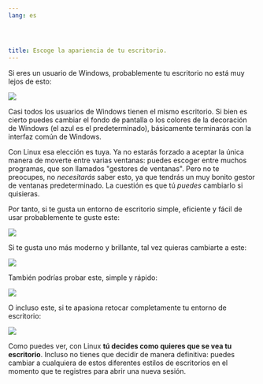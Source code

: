 ```yaml
---
lang: es




title: Escoge la apariencia de tu escritorio.
---
```


Si eres un usuario de Windows, probablemente tu escritorio no está muy lejos de esto:

<img src="Images/windows_vista.jpg" />

Casi todos los usuarios de Windows tienen el mismo escritorio. Si bien es cierto puedes cambiar el fondo de pantalla o los colores de la decoración de Windows (el azul es el predeterminado), básicamente terminarás con la interfaz común de Windows.

Con Linux esa elección es tuya. Ya no estarás forzado a aceptar la única manera de moverte entre varias ventanas: puedes escoger entre muchos programas, que son llamados "gestores de ventanas". Pero no te preocupes, no <i>necesitarás</i> saber esto, ya que tendrás un muy bonito gestor de ventanas predeterminado. La cuestión es que tú <i>puedes</i> cambiarlo si quisieras.

Por tanto, si te gusta un entorno de escritorio simple, eficiente y fácil de usar probablemente te guste este:

<img src="Images/ubuntu.jpg"/>

Si te gusta uno más moderno y brillante, tal vez quieras cambiarte a este:

<img src="Images/kde.png" />

También podrías probar este, simple y rápido:

<img src="Images/xfce.jpg" />

O incluso este, si te apasiona retocar completamente tu entorno de escritorio:

<img src="Images/wm.jpg" />

Como puedes ver, con Linux <b>tú decides como quieres que se vea tu escritorio</b>. Incluso no tienes que decidir de manera definitiva: puedes cambiar a cualquiera de estos diferentes estilos de escritorios en el momento que te registres para abrir una nueva sesión.






